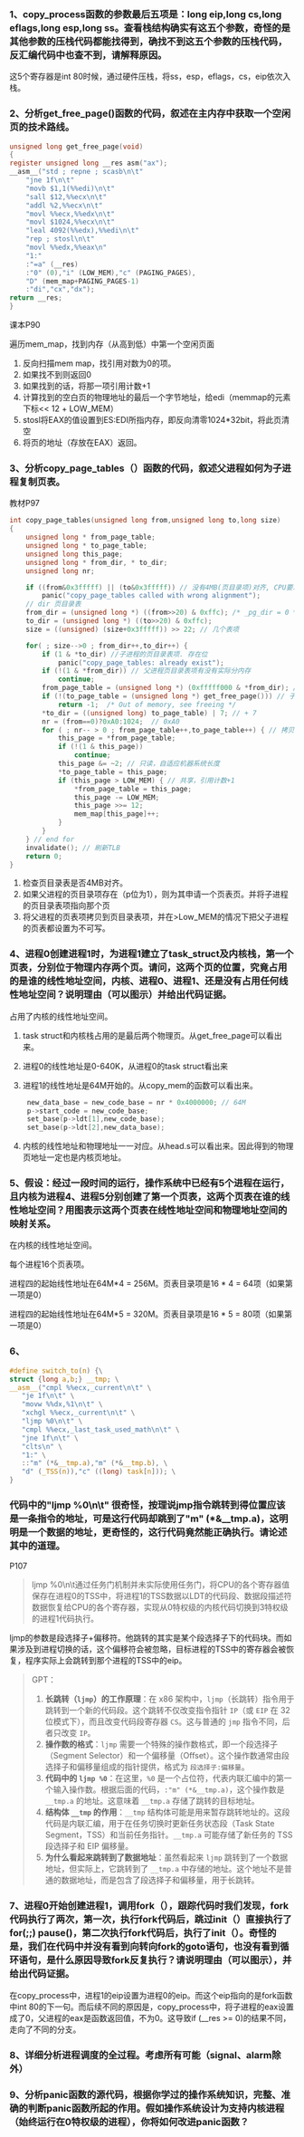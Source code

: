 ### 1、copy_process函数的参数最后五项是：long eip,long cs,long eflags,long esp,long ss。查看栈结构确实有这五个参数，奇怪的是其他参数的压栈代码都能找得到，确找不到这五个参数的压栈代码，反汇编代码中也查不到，请解释原因。

这5个寄存器是int 80时候，通过硬件压栈，将ss，esp，eflags，cs，eip依次入栈。

### 2、分析get_free_page()函数的代码，叙述在主内存中获取一个空闲页的技术路线。

```c
unsigned long get_free_page(void)
{
register unsigned long __res asm("ax");
__asm__("std ; repne ; scasb\n\t"
	"jne 1f\n\t" 
	"movb $1,1(%%edi)\n\t"
	"sall $12,%%ecx\n\t"
	"addl %2,%%ecx\n\t"
	"movl %%ecx,%%edx\n\t"
	"movl $1024,%%ecx\n\t"
	"leal 4092(%%edx),%%edi\n\t"
	"rep ; stosl\n\t"
	"movl %%edx,%%eax\n"
	"1:"
	:"=a" (__res)
	:"0" (0),"i" (LOW_MEM),"c" (PAGING_PAGES),
	"D" (mem_map+PAGING_PAGES-1)
	:"di","cx","dx");
return __res;
}
```

课本P90

遍历mem_map，找到内存（从高到低）中第一个空闲页面

1. 反向扫描mem map，找引用对数为0的项。
2. 如果找不到则返回0
3. 如果找到的话，将那一项引用计数+1
4. 计算找到的空白页的物理地址的最后一个字节地址，给edi（memmap的元素下标<< 12 + LOW_MEM）
5. stosl将EAX的值设置到ES:EDI所指内存，即反向清零1024*32bit，将此页清空
6. 将页的地址（存放在EAX）返回。

### 3、分析copy_page_tables（）函数的代码，叙述父进程如何为子进程复制页表。

教材P97

```c
int copy_page_tables(unsigned long from,unsigned long to,long size)
{
	unsigned long * from_page_table;
	unsigned long * to_page_table;
	unsigned long this_page;
	unsigned long * from_dir, * to_dir;
	unsigned long nr;

	if ((from&0x3fffff) || (to&0x3fffff)) // 没有4MB(页目录项)对齐, CPU要求的
		panic("copy_page_tables called with wrong alignment");
	// dir 页目录表
	from_dir = (unsigned long *) ((from>>20) & 0xffc); /* _pg_dir = 0 */ // 父页目录表项的地址
	to_dir = (unsigned long *) ((to>>20) & 0xffc);
	size = ((unsigned) (size+0x3fffff)) >> 22; // 几个表项

	for( ; size-->0 ; from_dir++,to_dir++) {
		if (1 & *to_dir) //子进程的页目录表项. 存在位
			panic("copy_page_tables: already exist");
		if (!(1 & *from_dir)) // 父进程页目录表项有没有实际分内存
			continue;
		from_page_table = (unsigned long *) (0xfffff000 & *from_dir); // 页目录项内容
		if (!(to_page_table = (unsigned long *) get_free_page())) // 子进程页表
			return -1;	/* Out of memory, see freeing */
		*to_dir = ((unsigned long) to_page_table) | 7; // + 7
		nr = (from==0)?0xA0:1024;  // 0xA0
		for ( ; nr-- > 0 ; from_page_table++,to_page_table++) { // 拷贝页表
			this_page = *from_page_table;
			if (!(1 & this_page))
				continue;
			this_page &= ~2; // 只读，自适应机器系统长度
			*to_page_table = this_page;
			if (this_page > LOW_MEM) { // 共享，引用计数+1
				*from_page_table = this_page;
				this_page -= LOW_MEM;
				this_page >>= 12;
				mem_map[this_page]++;
			}
		}
	} // end for
	invalidate(); // 刷新TLB
	return 0;
}
```

1. 检查页目录表是否4MB对齐。
2. 如果父进程的页目录项存在（p位为1），则为其申请一个页表页。并将子进程的页目录表项指向那个页
3. 将父进程的页表项拷贝到页目录表项，并在>Low_MEM的情况下把父子进程的页表都设置为不可写。



### 4、进程0创建进程1时，为进程1建立了task_struct及内核栈，第一个页表，分别位于物理内存两个页。请问，这两个页的位置，究竟占用的是谁的线性地址空间，内核、进程0、进程1、还是没有占用任何线性地址空间？说明理由（可以图示）并给出代码证据。

占用了内核的线性地址空间。

1. task struct和内核栈占用的是最后两个物理页。从get_free_page可以看出来。

2. 进程0的线性地址是0-640K，从进程0的task struct看出来

3. 进程1的线性地址是64M开始的。从copy_mem的函数可以看出来。

   ```c
   	new_data_base = new_code_base = nr * 0x4000000; // 64M
   	p->start_code = new_code_base;
   	set_base(p->ldt[1],new_code_base);
   	set_base(p->ldt[2],new_data_base);
   ```

   

4. 内核的线性地址和物理地址一一对应。从head.s可以看出来。因此得到的物理页地址一定也是内核页地址。

### 5、假设：经过一段时间的运行，操作系统中已经有5个进程在运行，且内核为进程4、进程5分别创建了第一个页表，这两个页表在谁的线性地址空间？用图表示这两个页表在线性地址空间和物理地址空间的映射关系。

在内核的线性地址空间。

每个进程16个页表项。

进程四的起始线性地址在64M*4 = 256M。页表目录项是16 * 4 = 64项（如果第一项是0）

进程四的起始线性地址在64M*5 = 320M。页表目录项是16 * 5 = 80项（如果第一项是0）

### 6、
```c
#define switch_to(n) {\
struct {long a,b;} __tmp; \
__asm__("cmpl %%ecx,_current\n\t" \
   "je 1f\n\t" \
   "movw %%dx,%1\n\t" \
   "xchgl %%ecx,_current\n\t" \
   "ljmp %0\n\t" \
   "cmpl %%ecx,_last_task_used_math\n\t" \
   "jne 1f\n\t" \
   "clts\n" \
   "1:" \
   ::"m" (*&__tmp.a),"m" (*&__tmp.b), \
   "d" (_TSS(n)),"c" ((long) task[n])); \
}
```
### 代码中的"ljmp %0\n\t" 很奇怪，按理说jmp指令跳转到得位置应该是一条指令的地址，可是这行代码却跳到了"m" (*&__tmp.a)，这明明是一个数据的地址，更奇怪的，这行代码竟然能正确执行。请论述其中的道理。

P107

> ljmp %0\n\t通过任务门机制并未实际使用任务门，将CPU的各个寄存器值保存在进程0的TSS中，将进程1的TSS数据以LDT的代码段、数据段描述符数据恢复给CPU的各个寄存器，实现从0特权级的内核代码切换到3特权级的进程1代码执行。

ljmp的参数是段选择子+偏移符。他跳转的其实是某个段选择子下的代码块。而如果涉及到进程切换的话，这个偏移符会被忽略，目标进程的TSS中的寄存器会被恢复，程序实际上会跳转到那个进程的TSS中的eip。

> GPT：
>
> 1. **长跳转（`ljmp`）的工作原理**：在 x86 架构中，`ljmp`（长跳转）指令用于跳转到一个新的代码段。这个跳转不仅改变指令指针 `IP`（或 `EIP` 在 32 位模式下），而且改变代码段寄存器 `CS`。这与普通的 `jmp` 指令不同，后者只改变 `IP`。
> 2. **操作数的格式**：`ljmp` 需要一个特殊的操作数格式，即一个段选择子（Segment Selector）和一个偏移量（Offset）。这个操作数通常由段选择子和偏移量组成的指针提供，格式为 `段选择子:偏移量`。
> 3. **代码中的 `ljmp %0`**：在这里，`%0` 是一个占位符，代表内联汇编中的第一个输入操作数。根据后面的代码，`:"m" (*&__tmp.a)`，这个操作数是 `__tmp.a` 的地址。这意味着 `__tmp.a` 存储了跳转的目标地址。
> 4. **结构体 `__tmp` 的作用**：`__tmp` 结构体可能是用来暂存跳转地址的。这段代码是内联汇编，用于在任务切换时更新任务状态段（Task State Segment，TSS）和当前任务指针。`__tmp.a` 可能存储了新任务的 TSS 段选择子和 EIP 偏移量。
> 5. **为什么看起来跳转到了数据地址**：虽然看起来 `ljmp` 跳转到了一个数据地址，但实际上，它跳转到了 `__tmp.a` 中存储的地址。这个地址不是普通的数据地址，而是包含了段选择子和偏移量，用于长跳转。

### 7、进程0开始创建进程1，调用fork（），跟踪代码时我们发现，fork代码执行了两次，第一次，执行fork代码后，跳过init（）直接执行了for(;;) pause()，第二次执行fork代码后，执行了init（）。奇怪的是，我们在代码中并没有看到向转向fork的goto语句，也没有看到循环语句，是什么原因导致fork反复执行？请说明理由（可以图示），并给出代码证据。

在copy_process中，进程1的eip设置为进程0的eip。而这个eip指向的是fork函数中int 80的下一句。而后续不同的原因是，copy_process中，将子进程的eax设置成了0，父进程的eax是函数返回值，不为0。这导致if (__res >= 0)的结果不同，走向了不同的分支。

### 8、详细分析进程调度的全过程。考虑所有可能（signal、alarm除外）



### 9、分析panic函数的源代码，根据你学过的操作系统知识，完整、准确的判断panic函数所起的作用。假如操作系统设计为支持内核进程（始终运行在0特权级的进程），你将如何改进panic函数？